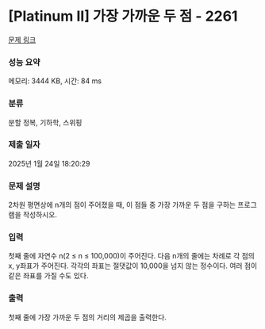 # [Platinum II] 가장 가까운 두 점 - 2261 

[문제 링크](https://www.acmicpc.net/problem/2261) 

### 성능 요약

메모리: 3444 KB, 시간: 84 ms

### 분류

분할 정복, 기하학, 스위핑

### 제출 일자

2025년 1월 24일 18:20:29

### 문제 설명

<p>2차원 평면상에 n개의 점이 주어졌을 때, 이 점들 중 가장 가까운 두 점을 구하는 프로그램을 작성하시오.</p>

### 입력 

 <p>첫째 줄에 자연수 n(2 ≤ n ≤ 100,000)이 주어진다. 다음 n개의 줄에는 차례로 각 점의 x, y좌표가 주어진다. 각각의 좌표는 절댓값이 10,000을 넘지 않는 정수이다. 여러 점이 같은 좌표를 가질 수도 있다.</p>

### 출력 

 <p>첫째 줄에 가장 가까운 두 점의 거리의 제곱을 출력한다.</p>

